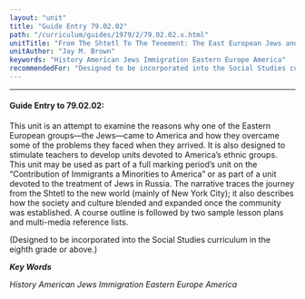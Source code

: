 ```yaml
---
layout: "unit"
title: "Guide Entry 79.02.02"
path: "/curriculum/guides/1979/2/79.02.02.x.html"
unitTitle: "From The Shtetl To The Tenement: The East European Jews and America, A Social History 1850-1925"
unitAuthor: "Jay M. Brown"
keywords: "History American Jews Immigration Eastern Europe America"
recommendedFor: "Designed to be incorporated into the Social Studies curriculum in the eighth grade or above."
---
```

<body>
<hr/>
<h4>
Guide Entry to 79.02.02:
</h4>
This unit is an attempt to examine the reasons why one of the Eastern European groups—the Jews—came to America and how they overcame some of the problems they faced when they arrived.  It is also designed to stimulate teachers to develop units devoted to America’s ethnic groups.  This unit may be used as part of a full marking period’s unit on the “Contribution of Immigrants a Minorities to America” or as part of a unit devoted to the treatment of Jews in Russia.  The narrative traces the journey from the Shtetl to the new world (mainly of New York City); it also describes how the society and culture blended and expanded once the community was established.  A course outline is followed by two sample lesson plans and multi-media reference lists.
<p>
(Designed to be incorporated into the Social Studies curriculum in the eighth grade or above.)
</p>
<p>
<b>
<i>
Key Words
</i>
</b>
<br/>
</p>
<p>
<i>
History American Jews Immigration Eastern Europe America
</i>
</p>
</body>